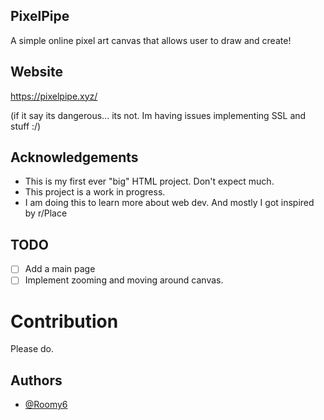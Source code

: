 ## PixelPipe

A simple online pixel art canvas that allows user to draw and create!

## Website
https://pixelpipe.xyz/

(if it say its dangerous... its not. Im having issues implementing SSL and stuff :/)

## Acknowledgements

 - This is my first ever "big" HTML project. Don't expect much.
 - This project is a work in progress.
 - I am doing this to learn more about web dev. And mostly I got inspired by r/Place


## TODO

- [ ]  Add a main page
- [ ]  Implement zooming and moving around canvas.

# Contribution

Please do.

## Authors

- [@Roomy6](https://www.github.com/Roomy6)

